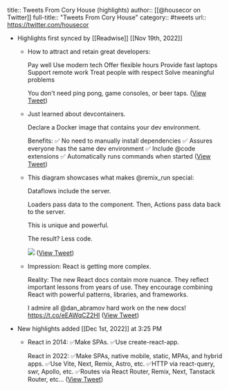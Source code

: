 title:: Tweets From Cory House (highlights)
author:: [[@housecor on Twitter]]
full-title:: "Tweets From Cory House"
category:: #tweets
url:: https://twitter.com/housecor

- Highlights first synced by [[Readwise]] [[Nov 19th, 2022]]
	- How to attract and retain great developers:
	  
	  Pay well
	  Use modern tech
	  Offer flexible hours
	  Provide fast laptops
	  Support remote work
	  Treat people with respect
	  Solve meaningful problems
	  
	  You don't need ping pong, game consoles, or beer taps. ([View Tweet](https://twitter.com/housecor/status/1387025347691130881))
	- Just learned about devcontainers.
	  
	  Declare a Docker image that contains your dev environment. 
	  
	  Benefits:
	  ✅ No need to manually install dependencies
	  ✅ Assures everyone has the same dev environment
	  ✅ Include @code extensions
	  ✅ Automatically runs commands when started ([View Tweet](https://twitter.com/housecor/status/1483086303348637701))
	- This diagram showcases what makes @remix_run special: 
	  
	  Dataflows include the server. 
	  
	  Loaders pass data to the component. Then, Actions pass data back to the server. 
	  
	  This is unique and powerful. 
	  
	  The result? Less code. 
	  
	  ![](https://pbs.twimg.com/media/FWTiKsgXkAQnS-y.jpg) ([View Tweet](https://twitter.com/housecor/status/1541605649875980289))
	- Impression: React is getting more complex.
	  
	  Reality: The new React docs contain more nuance. They reflect important lessons from years of use. They encourage combining React with powerful patterns, libraries, and frameworks. 
	  
	  I admire all @dan_abramov hard work on the new docs! https://t.co/eEAWqCZ2HI ([View Tweet](https://twitter.com/housecor/status/1532849344935866370))
- New highlights added [[Dec 1st, 2022]] at 3:25 PM
	- React in 2014: 
	  ✅Make SPAs. 
	  ✅Use create-react-app.
	  
	  React in 2022: 
	  ✅Make SPAs, native mobile, static, MPAs, and hybrid apps. 
	  ✅Use Vite, Next, Remix, Astro, etc. 
	  ✅HTTP via react-query, swr, Apollo, etc. 
	  ✅Routes via React Router, Remix, Next, Tanstack Router, etc... ([View Tweet](https://twitter.com/housecor/status/1586704800988684288))
